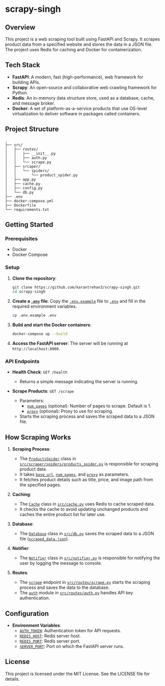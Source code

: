 # scrapy-singh

## Overview

This project is a web scraping tool built using FastAPI and Scrapy. It scrapes product data from a specified website and stores the data in a JSON file. The project uses Redis for caching and Docker for containerization.

## Tech Stack

- **FastAPI**: A modern, fast (high-performance), web framework for building APIs.
- **Scrapy**: An open-source and collaborative web crawling framework for Python.
- **Redis**: An in-memory data structure store, used as a database, cache, and message broker.
- **Docker**: A set of platform-as-a-service products that use OS-level virtualization to deliver software in packages called containers.

## Project Structure

```
.
├── src/
│   ├── routes/
│   │   ├── __init__.py
│   │   ├── auth.py
│   │   └── scrape.py
│   ├── srcaper/
│   │   └── spiders/
│   │       └── product_spider.py
│   ├── app.py
│   ├── cache.py
│   ├── config.py
│   └── db.py
├── .env
├── docker-compose.yml
├── Dockerfile
└── requirements.txt
```

## Getting Started

### Prerequisites

- Docker
- Docker Compose

### Setup

1. **Clone the repository**:
    ```sh
    git clone https://github.com/karantrehan3/scrapy-singh.git
    cd scrapy-singh
    ```

2. **Create a [`.env`](.env ) file**:
    Copy the [`.env.example`](.env.example ) file to [`.env`](.env ) and fill in the required environment variables.
    ```sh
    cp .env.example .env
    ```

3. **Build and start the Docker containers**:
    ```sh
    docker-compose up --build
    ```

4. **Access the FastAPI server**:
    The server will be running at `http://localhost:8000`.

### API Endpoints

- **Health Check**: `GET /health`
    - Returns a simple message indicating the server is running.

- **Scrape Products**: `GET /scrape`
    - Parameters:
        - [`num_pages`](src/scraper/spiders/products_spider.py ) (optional): Number of pages to scrape. Default is 1.
        - [`proxy`](src/scraper/spiders/products_spider.py ) (optional): Proxy to use for scraping.
    - Starts the scraping process and saves the scraped data to a JSON file.

## How Scraping Works

1. **Scraping Process**:
    - The [`ProductsSpider`](src/scraper/spiders/products_spider.py ) class in [`src/scraper/spiders/products_spider.py`](src/scraper/spiders/products_spider.py ) is responsible for scraping product data.
    - It takes [`base_url`](src/scraper/spiders/products_spider.py ), [`num_pages`](src/scraper/spiders/products_spider.py ), and [`proxy`](src/scraper/spiders/products_spider.py ) as parameters.
    - It fetches product details such as title, price, and image path from the specified pages.

2. **Caching**:
    - The [`Cache`](src/cache.py ) class in [`src/cache.py`](src/cache.py ) uses Redis to cache scraped data.
    - It checks the cache to avoid updating unchanged products and caches the entire product list for later use.

3. **Database**:
    - The [`Database`](src/db.py ) class in [`src/db.py`](src/db.py ) saves the scraped data to a JSON file ([`scraped_data.json`](src/routes/scrape.py )).

4. **Notifier**:
    - The [`Notifier`](src/notifier.py ) class in [`src/notifier.py`](src/notifier.py ) is responsible for notifying the user by logging the message to console.

5. **Routes**:
    - The [`scrape`](src/routes/scrape.py ) endpoint in [`src/routes/scrape.py`](src/routes/scrape.py ) starts the scraping process and saves the data to the database.
    - The [`auth`](src/routes/auth.py ) module in [`src/routes/auth.py`](src/routes/auth.py ) handles API key authentication.

## Configuration

- **Environment Variables**:
    - [`AUTH_TOKEN`](src/config.py ): Authentication token for API requests.
    - [`REDIS_HOST`](src/config.py ): Redis server host.
    - [`REDIS_PORT`](src/config.py ): Redis server port.
    - [`SERVER_PORT`](src/config.py ): Port on which the FastAPI server runs.

## License

This project is licensed under the MIT License. See the LICENSE file for details.